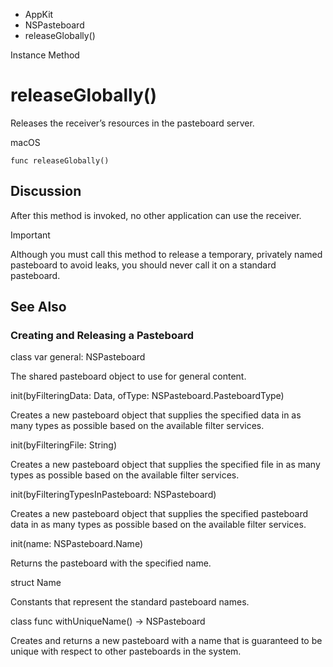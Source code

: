 

- AppKit
- NSPasteboard
-  releaseGlobally() 

Instance Method

# releaseGlobally()

Releases the receiver’s resources in the pasteboard server.

macOS

``` source
func releaseGlobally()
```

## Discussion

After this method is invoked, no other application can use the receiver.

Important

Although you must call this method to release a temporary, privately named pasteboard to avoid leaks, you should never call it on a standard pasteboard.

## See Also

### Creating and Releasing a Pasteboard

class var general: NSPasteboard

The shared pasteboard object to use for general content.

init(byFilteringData: Data, ofType: NSPasteboard.PasteboardType)

Creates a new pasteboard object that supplies the specified data in as many types as possible based on the available filter services.

init(byFilteringFile: String)

Creates a new pasteboard object that supplies the specified file in as many types as possible based on the available filter services.

init(byFilteringTypesInPasteboard: NSPasteboard)

Creates a new pasteboard object that supplies the specified pasteboard data in as many types as possible based on the available filter services.

init(name: NSPasteboard.Name)

Returns the pasteboard with the specified name.

struct Name

Constants that represent the standard pasteboard names.

class func withUniqueName() -> NSPasteboard

Creates and returns a new pasteboard with a name that is guaranteed to be unique with respect to other pasteboards in the system.

